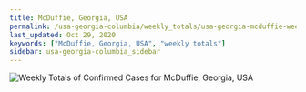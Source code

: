 ```yaml
---
title: McDuffie, Georgia, USA
permalink: /usa-georgia-columbia/weekly_totals/usa-georgia-mcduffie-weekly_totals.html
last_updated: Oct 29, 2020
keywords: ["McDuffie, Georgia, USA", "weekly totals"]
sidebar: usa-georgia-columbia_sidebar
---
```


![Weekly Totals of Confirmed Cases for McDuffie, Georgia, USA](/covid_tracker/images/graphs/usa-georgia-mcduffie-weekly_totals_graph.png)
